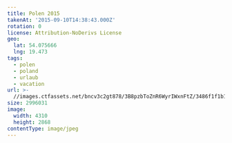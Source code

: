 ```yaml
---
title: Polen 2015
takenAt: '2015-09-10T14:38:43.000Z'
rotation: 0
license: Attribution-NoDerivs License
geo:
  lat: 54.075666
  lng: 19.473
tags:
  - polen
  - poland
  - urlaub
  - vacation
url: >-
  //images.ctfassets.net/bncv3c2gt878/3B8pzbToZnR6WyrIWxnFtZ/3486f1f1b166df92beb55fb6ad77f11c/polen-2015_25836822462_o
size: 2996031
image:
  width: 4310
  height: 2868
contentType: image/jpeg
---
```



